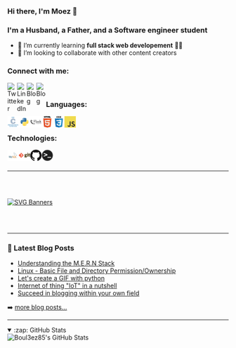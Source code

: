 ### Hi there, I'm Moez 👋

### I'm a Husband, a Father, and a Software engineer student

- 🌱 I’m currently learning <b>full stack web developement</b> 👨‍💻
- 👯 I’m looking to collaborate with other content creators


### Connect with me:

<a href="https://twitter.com/benrebahmoez1">
  <img align="left" alt="Twitter" width="22px" src="https://i.imgur.com/NozFIRM.png" />
</a>

<a href="https://www.linkedin.com/in/moez-ben-rebah-47ba641a1/">
  <img align="left" alt="LinkedIn" width="22px" src="https://i.imgur.com/Kw0zkMO.png" />
</a>

<a href="https://myblogg.tech">
  <img align="left" alt="Blog" width="22px" src="https://i.imgur.com/nmJPzdl.png" />
</a>

<a href="https://www.youtube.com/channel/UCqx6WFbclUygmFlsOh8wt1Q">
  <img align="left" alt="Blog" width="22px" src="https://i.imgur.com/u93z6xL.png" />
</a>


<br>

### Languages:


<img align="left" alt="C" width="26px" src="https://raw.githubusercontent.com/github/explore/80688e429a7d4ef2fca1e82350fe8e3517d3494d/topics/c/c.png" />
<img align="left" alt="Python" width="26px" src="https://raw.githubusercontent.com/github/explore/80688e429a7d4ef2fca1e82350fe8e3517d3494d/topics/python/python.png" />
<img align="left" alt="Flask" width="26px" src="https://raw.githubusercontent.com/github/explore/80688e429a7d4ef2fca1e82350fe8e3517d3494d/topics/flask/flask.png" />
<img align="left" alt="HTML5" width="26px" src="https://raw.githubusercontent.com/github/explore/80688e429a7d4ef2fca1e82350fe8e3517d3494d/topics/html/html.png" />
<img align="left" alt="CSS3" width="26px" src="https://raw.githubusercontent.com/github/explore/80688e429a7d4ef2fca1e82350fe8e3517d3494d/topics/css/css.png" />
<img align="left" alt="JavaScript" width="26px" src="https://raw.githubusercontent.com/github/explore/80688e429a7d4ef2fca1e82350fe8e3517d3494d/topics/javascript/javascript.png" />


<br>

### Technologies:

<img align="left" alt="MySQL" width="26px" src="https://raw.githubusercontent.com/github/explore/80688e429a7d4ef2fca1e82350fe8e3517d3494d/topics/mysql/mysql.png" />
<img align="left" alt="Git" width="26px" src="https://raw.githubusercontent.com/github/explore/80688e429a7d4ef2fca1e82350fe8e3517d3494d/topics/git/git.png" />
<img align="left" alt="GitHub" width="26px" src="https://raw.githubusercontent.com/github/explore/78df643247d429f6cc873026c0622819ad797942/topics/github/github.png" />
<img align="left" alt="Terminal" width="26px" src="https://raw.githubusercontent.com/github/explore/80688e429a7d4ef2fca1e82350fe8e3517d3494d/topics/terminal/terminal.png" />

<br>
<br>
<hr>
<br>
<br>

[![SVG Banners](https://svg-banners.vercel.app/api?type=luminance&text1=Open_to_part-time_Job%20👨‍💻&width=900&height=300)](https://github.com/Boul3ez85)


<br>
<br>

---

### 📕 Latest Blog Posts

<!-- BLOG-POST-LIST:START -->
- [Understanding the M.E.R.N Stack](https://myblogg.tech/understanding-the-mern-stack)
- [Linux - Basic File and Directory Permission/Ownership](https://myblogg.tech/linux-basic-file-and-directory-permissionownership)
- [Let's create a GIF with python](https://myblogg.tech/lets-create-a-gif-with-python)
- [Internet of thing "IoT" in a nutshell](https://myblogg.tech/internet-of-thing-iot-in-a-nutshell)
- [Succeed in blogging within your own field](https://myblogg.tech/succeed-in-blogging-within-your-own-field)
<!-- BLOG-POST-LIST:END -->

➡️ [more blog posts...](https://myblogg.tech)

---

<details open>
  <summary>:zap: GitHub Stats</summary>

  <img align="left" alt="Boul3ez85's GitHub Stats" src="https://github-readme-stats.vercel.app/api?username=Boul3ez85&show_icons=true&hide_border=true&theme=dracula" />

</details>

[twitter]: https://twitter.com/benrebahmoez1
[youtube]: https://www.youtube.com/channel/UCqx6WFbclUygmFlsOh8wt1Q?view_as=subscriber
[linkedin]: https://www.linkedin.com/in/moez-ben-rebah-47ba641a1/
[Blog]: https://myblogg.tech
[Gmail]: benrebah.moez@gmail.com

